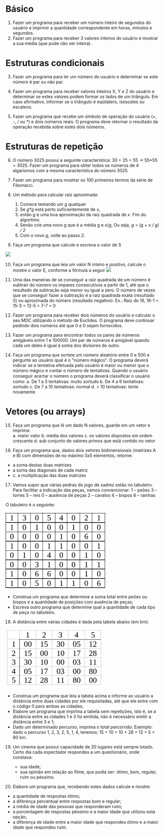 
# Básico

1. Fazer um programa para receber um número inteiro de segundos do usuário e imprimir a quantidade correspondente em horas, minutos e segundos.
2. Fazer um programa para receber 3 valores inteiros do usuário e mostrar a sua média (que pode não ser inteira).

# Estruturas condicionais

3. Fazer um programa para ler um número do usuário e determinar se este número é par ou não par.

4. Fazer um programa  para receber valores inteiros X, Y e Z do usuário e determinar se estes valores podem formar os lados de um triângulo. Em caso afirmativo, informar se o triângulo é eqüilátero, isósceles ou escaleno.

5. Fazer um programa que recebe um símbolo de operação do usuário (+, -, / ou *) e dois números reais. O programa deve retornar o resultado da operação recebida sobre estes dois números.

# Estruturas de repetição

6. O número 3025 possui a seguinte característica: 30 + 25 = 55   -> 55*55 = 3025. Fazer um programa para obter todos os números de 4 algarismos com a mesma característica do número 3025.

7. Fazer um programa para mostrar os 100 primeiros termos da série de Fibonacci.

8. Um método para calcular raiz aproximada:

   1. Comece testando um *g* qualquer
   2. Se *g\*g* está perto suficientemente de *x*, 
     1. então *g* é uma boa aproximação da raiz quadrada de *x*. Fim do algoritmo.
     2. Senão crie uma novo g que é a média g e *x/g*, Ou seja,  *g = (g + x / g) / 2*
     3. Com o novo *g*, volte ao passo *2*.
    
9. Faça um programa que calcule e escreva o valor de S

![](https://d2mxuefqeaa7sj.cloudfront.net/s_D205D9C631D435946E9E64035F8F4C743D476AAB9ADF43CCCCB1ED4CD7701587_1521482607804_image.png)

10. Faça um programa que leia um valor N inteiro e positivo, calcule o mostre o valor E, conforme a fórmula a seguir
![](https://d2mxuefqeaa7sj.cloudfront.net/s_D205D9C631D435946E9E64035F8F4C743D476AAB9ADF43CCCCB1ED4CD7701587_1521482656139_image.png)


11. Uma das maneiras de se conseguir a raiz quadrada de um número é subtrair do número os ímpares consecutivos a partir de 1, até que o resultado da subtração seja menor ou igual a zero. O número de vezes que se conseguir fazer a subtração é a raiz quadrada exata (resultado 0) ou aproximada do número (resultado negativo). Ex.: Raiz de 16,  16-1 = 15-3 = 12-5 = 7-7 = 0
 
12. Fazer um programa para receber dois números do usuário e calcular o seu MDC utilizando o método de Euclides. O programa deve continuar pedindo dois números até que 0 e 0 sejam fornecidos.

13. Fazer um programa para encontrar todos os pares de números amigáveis entre 1 e 100000. Um par de números é amigável quando cada um deles é igual à soma dos divisores do outro.

14. Faça um programa que sorteie um número aleatório entre 0 e 500 e pergunte ao usuário qual é o "número mágico". O programa deverá indicar se a tentativa efetuada pelo usuário é maior ou menor que o número mágico e contar o número de tentativas. Quando o usuário conseguir acertar o número o programa deverá classiﬁcar o usuário como: 
    a. De 1 a 3 tentativas: muito sortudo
    b. De 4 a 6 tentativas: sortudo
    c. De 7 a 10 tentativas: normal
    d. > 10 tentativas: tente novamente
    
 # Vetores (ou arrays)
 
 15. Faça um programa que lê um dado N valores, guarde em um vetor e imprima:	
    a. maior valor
    b. média dos valores
    c. os valores dispostos em ordem crescente
    d. sub conjunto de valores primos que está contido no vetor
    
16. Faça um programa que, dados dois vetores bidimensionais (matrizes A e B) com dimensões de no máximo 5x5 elementos, retorne:
* a soma destas duas matrizes
* a soma das diagonais de cada matriz
* c. a multiplicação das duas matrizes
        
17. Vamos supor que várias pedras do jogo de xadrez estão no tabuleiro. Para facilitar a indicação das peças, vamos convencionar:
1 – peões	3 – torres	5 – reis		0 – ausência de peças
2 – cavalos	4 – bispos	6 – rainhas

O tabuleiro é o seguinte:

![tabuleiro](../img/tabuleiro.png)

* Construa um programa que determine a soma total entre peões ou bispos e a quantidade de posições com ausência de peças;
* Escreva outro programa que determine qual a quantidade de cada tipo de peça no tabuleiro.

18. A distância entre várias cidades é dada pela tabela abaixo (em km):

![tabela cidades](../img/tabela_cidades.png)


* Construa um programa que leia a tabela acima e informe ao usuário a distância entre duas cidades por ele requisitadas, até que ele entre com o código 0 para ambas as cidades;
* Elabore um programa que imprima a tabela sem repetições, isto é, se a distância entre as cidades 1 e 3 foi emitida, não é necessário emitir a distância entre 3 e 1;
* Dado um determinado percurso, imprima o total percorrido:
Exemplo: dado o percurso 1, 2, 3, 2, 5, 1, 4, teremos:
15 + 10 + 10 + 28 + 12 + 5 = 80 km.

19. Um cinema que possui capacidade de 20 lugares está sempre lotado. Certo dia cada espectador respondeu a um questionário, onde constava:
	- sua idade;
	- sua opinião em relação ao filme, que podia ser: ótimo, bom, regular, ruim ou péssimo.

20. Elabore um programa que, recebendo estes dados calcule e mostre:

* a quantidade de respostas ótimo;
* a diferença percentual entre respostas bom e regular;
* a média de idade das pessoas que responderam ruim;
* a porcentagem de respostas péssimo e a maior idade que utilizou esta opção;
* a diferença de idade entre a maior idade que respondeu ótimo e a maior idade que respondeu ruim.
